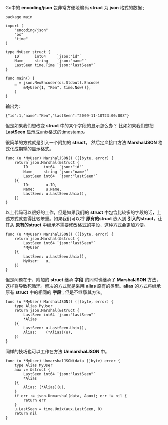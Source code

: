 Go中的 **encoding/json** 包非常方便地编码 **struct** 为 **json** 格式的数据 ;


	package main
	
	import (
		"encoding/json"
		"os"
		"time"
	)
	
	type MyUser struct {
		ID       int64     `json:"id"`
		Name     string    `json:"name"`
		LastSeen time.Time `json:"lastSeen"`
	}
	
	func main() {
		_ = json.NewEncoder(os.Stdout).Encode(
			&MyUser{1, "Ken", time.Now()},
		)
	}
	
输出为:

	{"id":1,"name":"Ken","lastSeen":"2009-11-10T23:00:00Z"}
	
但是如果我们想改变 **struct** 中的某个字段的显示怎么办？ 比如如果我们想把 **LastSeen** 显示成unix格式的timestamp。

很简单的方式就是引入一个附加的 **struct**， 然后定义接口方法 **MarshalJSON** 格式化成期望的显示格式。

	func (u *MyUser) MarshalJSON() ([]byte, error) {
		return json.Marshal(&struct {
			ID       int64  `json:"id"`
			Name     string `json:"name"`
			LastSeen int64  `json:"lastSeen"`
		}{
			ID:       u.ID,
			Name:     u.Name,
			LastSeen: u.LastSeen.Unix(),
		})
	}

以上代码可以很好的工作，但是如果我们的 **struct** 中包含比较多的字段的话，上述方式就变得比较笨重。如果我们可以将 **原有的struct** 嵌入到 **引入的struct**，让其从  **原有的struct** 中继承不需要修改格式的字段，这种方式会更加方便。

	func (u *MyUser) MarshalJSON() ([]byte, error) {
		return json.Marshal(&struct {
			LastSeen int64 `json:"lastSeen"`
			*MyUser
		}{
			LastSeen: u.LastSeen.Unix(),
			MyUser:   u,
		})
	}
	
但是问题在于，附加的 **struct** 继承 **字段** 的同时也继承了 **MarshalJSON** 方法，这样将导致死循环。解决的方式就是采用 **alias** 原有的类型。**alias** 的方式将继承原有 **struct** 中的相同的 **字段** , 但是不继承其方法。

	func (u *MyUser) MarshalJSON() ([]byte, error) {
		type Alias MyUser
		return json.Marshal(&struct {
			LastSeen int64 `json:"lastSeen"`
			*Alias
		}{
			LastSeen: u.LastSeen.Unix(),
			Alias:    (*Alias)(u),
		})
	}

同样的技巧也可以工作在方法 **UnmarshalJSON** 中。

	func (u *MyUser) UnmarshalJSON(data []byte) error {
		type Alias MyUser
		aux := &struct {
			LastSeen int64 `json:"lastSeen"`
			*Alias
		}{
			Alias: (*Alias)(u),
		}
		if err := json.Unmarshal(data, &aux); err != nil {
			return err
		}
		u.LastSeen = time.Unix(aux.LastSeen, 0)
		return nil
	}
	
	
